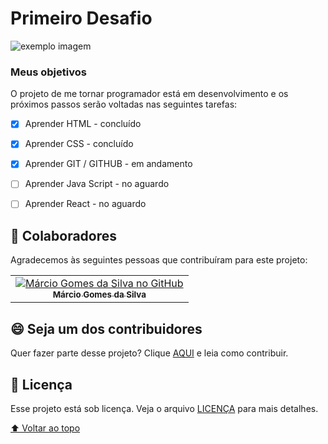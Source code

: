 # Primeiro Desafio



<img src="https://blog.eseg.edu.br/wp-content/uploads/2020/06/original-6f96ee168ab0b419a98fea4f2dfc31fc-780x450.jpg" alt="exemplo imagem">



### Meus objetivos

O projeto de me tornar programador está em desenvolvimento e os próximos passos serão voltadas nas seguintes tarefas:

- [x] Aprender HTML - concluído 
- [x] Aprender CSS - concluído
- [x] Aprender GIT / GITHUB - em andamento
- [ ] Aprender Java Script - no aguardo 
- [ ] Aprender React - no aguardo 



## 🤝 Colaboradores

Agradecemos às seguintes pessoas que contribuíram para este projeto:

<table>
  <tr>
    <td align="center">
      <a href="#">
        <img src="" alt="Márcio Gomes da Silva no GitHub"/><br>
        <sub>
          <b>Márcio Gomes da Silva</b>
        </sub>
      </a>
   
  </tr>
</table>


## 😄 Seja um dos contribuidores<br>

Quer fazer parte desse projeto? Clique [AQUI](CONTRIBUTING.md) e leia como contribuir.

## 📝 Licença

Esse projeto está sob licença. Veja o arquivo [LICENÇA](LICENSE.md) para mais detalhes.

[⬆ Voltar ao topo](#nome-do-projeto)<br>

 
